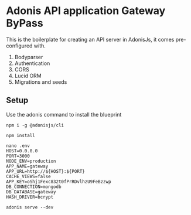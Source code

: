 # Adonis API application Gateway ByPass

This is the boilerplate for creating an API server in AdonisJs, it comes pre-configured with.

1. Bodyparser
2. Authentication
3. CORS
4. Lucid ORM
5. Migrations and seeds

## Setup

Use the adonis command to install the blueprint

```
npm i -g @adonisjs/cli
```

```
npm install
```

```
nano .env
HOST=0.0.0.0
PORT=3000
NODE_ENV=production
APP_NAME=gateway
APP_URL=http://${HOST}:${PORT}
CACHE_VIEWS=false
APP_KEY=oShj1Fexc832t0fPrRDvlhzU9FeBzzwp
DB_CONNECTION=mongodb
DB_DATABASE=gateway
HASH_DRIVER=bcrypt
```

```
adonis serve --dev
```

